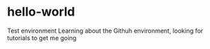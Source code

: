 # hello-world
Test environment
Learning about the Githuh environment, looking for tutorials to get me going
